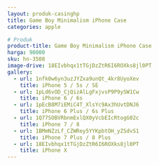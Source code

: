 ```yaml
---
layout: produk-casinghp
title: Game Boy Minimalism iPhone Case
categories: apple

# Produk
product-title: Game Boy Minimalism iPhone Case
harga: 90000
sku: hn-3508
image-drive: 18EIvbhqx1tTGjDzZtR6I6ROXks8jl0PT
gallery:
  - url: 1nfk0w6yn3uzJYZxa9unQt_4kr8UyoXev
    title: iPhone 5 / 5s / SE
  - url: 1pLd6vOD_CjQizAlLgFxjvsP9P9ySW1Cw
    title: iPhone 6 / 6s
  - url: 1pEcB8M7iEMiC4T_XlsYc9Ax3hUvtDNJ6
    title: iPhone 6 Plus / 6s Plus
  - url: 1Q77SOBVRbnmExlQX0yVcbEIcRtogG02c
    title: iPhone 7 / 8
  - url: 1BMmNZzLf_CZWRey5YYKpbtOH_yZSdvS1
    title: iPhone 7 Plus / 8 Plus
  - url: 18EIvbhqx1tTGjDzZtR6I6ROXks8jl0PT
    title: iPhone X
---
```


